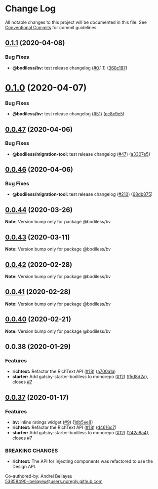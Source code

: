 # Change Log

All notable changes to this project will be documented in this file.
See [Conventional Commits](https://conventionalcommits.org) for commit guidelines.

## [0.1.1](https://github.com/dewen/bodiless-js/compare/v0.1.0...v0.1.1) (2020-04-08)


### Bug Fixes

* **@bodiless/bv:** test release changelog ([#0](https://github.com/dewen/bodiless-js/issues/0).1.1) ([360c187](https://github.com/dewen/bodiless-js/commit/360c187f57e453c987d64fe3ce90cd820ecf6d50))





# [0.1.0](https://github.com/dewen/bodiless-js/compare/v0.0.47...v0.1.0) (2020-04-07)


### Bug Fixes

* **@bodiless/bv:** test release changelog ([#51](https://github.com/dewen/bodiless-js/issues/51)) ([ec8e9e5](https://github.com/dewen/bodiless-js/commit/ec8e9e5bce2bd00524cd3b97efd17e408adebd58))





## [0.0.47](https://github.com/dewen/bodiless-js/compare/v0.0.46...v0.0.47) (2020-04-06)


### Bug Fixes

* **@bodiless/migration-tool:** test release changelog ([#47](https://github.com/dewen/bodiless-js/issues/47)) ([a3307e5](https://github.com/dewen/bodiless-js/commit/a3307e5c71d276754dc1ec5f1bc3471ac8976e33))





## [0.0.46](https://github.com/dewen/bodiless-js/compare/v0.0.45...v0.0.46) (2020-04-06)


### Bug Fixes

* **@bodiless/migration-tool:** test release changelog ([#210](https://github.com/dewen/bodiless-js/issues/210)) ([68db875](https://github.com/dewen/bodiless-js/commit/68db875ee3b5386ab31d333e349f4573f67f428b))





## [0.0.44](https://github.com/johnsonandjohnson/bodiless-js/compare/v0.0.43...v0.0.44) (2020-03-26)

**Note:** Version bump only for package @bodiless/bv





## [0.0.43](https://github.com/johnsonandjohnson/bodiless-js/compare/v0.0.42...v0.0.43) (2020-03-11)

**Note:** Version bump only for package @bodiless/bv





## [0.0.42](https://github.com/johnsonandjohnson/bodiless-js/compare/v0.0.41...v0.0.42) (2020-02-28)

**Note:** Version bump only for package @bodiless/bv





## [0.0.41](https://github.com/johnsonandjohnson/bodiless-js/compare/v0.0.40...v0.0.41) (2020-02-28)

**Note:** Version bump only for package @bodiless/bv





## [0.0.40](https://github.com/johnsonandjohnson/bodiless-js/compare/v0.0.39...v0.0.40) (2020-02-21)

**Note:** Version bump only for package @bodiless/bv





## 0.0.38 (2020-01-29)


### Features

* **richtext:** Refactor the RichText API ([#18](https://github.com/johnsonandjohnson/bodiless-js/issues/18)) ([a700a1a](https://github.com/johnsonandjohnson/bodiless-js/commit/a700a1ab3b473c509d5b6a10801c02caa1bc0ab3))
* **starter:** Add gatsby-starter-bodiless to monorepo ([#12](https://github.com/johnsonandjohnson/bodiless-js/issues/12)) ([f5d8d2a](https://github.com/johnsonandjohnson/bodiless-js/commit/f5d8d2af25096d5785203cb600af378a5160b33d)), closes [#7](https://github.com/johnsonandjohnson/bodiless-js/issues/7)





## [0.0.37](https://github.com/johnsonandjohnson/bodiless-js/compare/v0.0.36...v0.0.37) (2020-01-17)


### Features

* **bv:** inline ratings widget ([#9](https://github.com/johnsonandjohnson/bodiless-js/issues/9)) ([1db5ee8](https://github.com/johnsonandjohnson/bodiless-js/commit/1db5ee8fff783a4117b3da574102b5a9f22de94b))
* **richtext:** Refactor the RichText API ([#18](https://github.com/johnsonandjohnson/bodiless-js/issues/18)) ([d4616c7](https://github.com/johnsonandjohnson/bodiless-js/commit/d4616c74e868cf0f5c4b6f879db10741a1433785))
* **starter:** Add gatsby-starter-bodiless to monorepo ([#12](https://github.com/johnsonandjohnson/bodiless-js/issues/12)) ([242a8a4](https://github.com/johnsonandjohnson/bodiless-js/commit/242a8a420fc57bdfd3a6e0c6e99bedf672143a53)), closes [#7](https://github.com/johnsonandjohnson/bodiless-js/issues/7)


### BREAKING CHANGES

* **richtext:** The API for injecting components was refactored to use the Design API.

Co-authored-by: Andrei Beliayeu <53858490+beliayeu@users.noreply.github.com>
